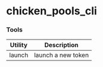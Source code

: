 # chicken_pools_cli

### Tools

| Utility | Description        |
| ------- | ------------------ |
| launch  | launch a new token |
